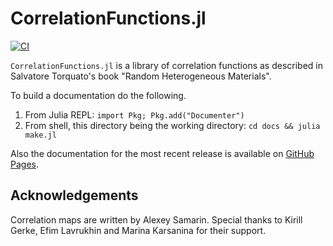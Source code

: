 # CorrelationFunctions.jl
[![CI](https://github.com/shamazmazum/CorrelationFunctions.jl/actions/workflows/test.yml/badge.svg)](https://github.com/shamazmazum/CorrelationFunctions.jl/actions/workflows/test.yml)

`CorrelationFunctions.jl` is a library of correlation functions as described in
Salvatore Torquato's book "Random Heterogeneous Materials".

To build a documentation do the following.

1. From Julia REPL: `import Pkg; Pkg.add("Documenter")`
2. From shell, this directory being the working directory: `cd docs && julia make.jl`

Also the documentation for the most recent release is available on
[GitHub Pages](https://fatimp.github.io/CorrelationFunctions.jl/v0.6/index.html).

## Acknowledgements

Correlation maps are written by Alexey Samarin. Special thanks to Kirill Gerke,
Efim Lavrukhin and  Marina Karsanina for their support.
